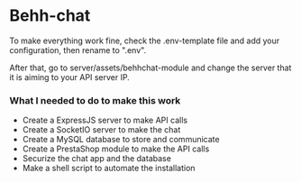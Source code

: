 # Behh-chat

To make everything work fine, check the .env-template file and add your configuration, then rename to ".env".

After that, go to server/assets/behhchat-module and change the server that it is aiming to your API server IP.

### What I needed to do to make this work

- Create a ExpressJS server to make API calls
- Create a SocketIO server to make the chat
- Create a MySQL database to store and communicate
- Create a PrestaShop module to make the API calls
- Securize the chat app and the database
- Make a shell script to automate the installation